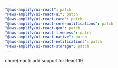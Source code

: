 ```yaml
---
"@aws-amplify/ui-react": patch
"@aws-amplify/ui-react-ai": patch
"@aws-amplify/ui-react-core": patch
"@aws-amplify/ui-react-core-notifications": patch
"@aws-amplify/ui-react-geo": patch
"@aws-amplify/ui-react-liveness": patch
"@aws-amplify/ui-react-native": patch
"@aws-amplify/ui-react-notifications": patch
"@aws-amplify/ui-react-storage": patch
---
```


chore(react): add support for React 19
